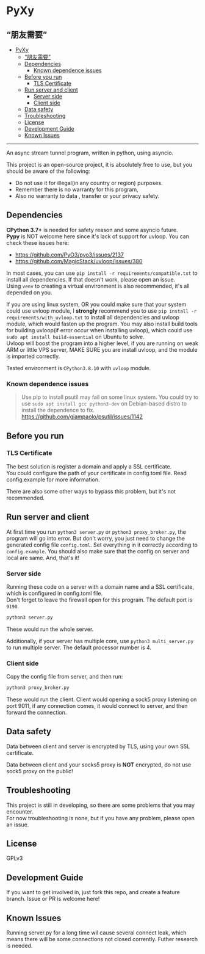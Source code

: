 # PyXy

## “朋友需要”

- [PyXy](#pyxy)
  - [“朋友需要”](#朋友需要)
  - [Dependencies](#dependencies)
    - [Known dependence issues](#known-dependence-issues)
  - [Before you run](#before-you-run)
    - [TLS Certificate](#tls-certificate)
  - [Run server and client](#run-server-and-client)
    - [Server side](#server-side)
    - [Client side](#client-side)
  - [Data safety](#data-safety)
  - [Troubleshooting](#troubleshooting)
  - [License](#license)
  - [Development Guide](#development-guide)
  - [Known Issues](#known-issues)

---

An async stream tunnel program, written in python, using asyncio.

This project is an open-source project, it is absolutely free to use, but you should be aware of the following:

- Do not use it for illegal(in any country or region) purposes.
- Remember there is no warranty for this program,
- Also no warranty to data , transfer or your privacy safety.

## Dependencies

**CPython 3.7+** is needed for safety reason and some asyncio future.  
**Pypy** is NOT welcome here since it's lack of support for uvloop. You can check these issues here:

- <https://github.com/PyO3/pyo3/issues/2137>
- <https://github.com/MagicStack/uvloop/issues/380>

In most cases, you can use `pip install -r requirements/compatible.txt` to install all dependencies. If that doesn't work, please open an issue.  
Using `venv` to creating a virtual environment is also recommended, it's all depended on you.

If you are using linux system, OR you could make sure that your system could use uvloop module, I **strongly** recommend you to use `pip install -r requirements/with_uvloop.txt` to install all dependencies and uvloop module, which would fasten up the program. You may also install build tools for building uvloop(if error occur when installing uvloop), which could use `sudo apt install build-essential` on Ubuntu to solve.  
Uvloop will boost the program into a higher level, if you are running on weak ARM or little VPS server, MAKE SURE you are install uvloop, and the module is imported correctly.

Tested environment is `CPython3.8.10` with `uvloop` module.

### Known dependence issues

> Use pip to install psutil may fail on some linux system. You could try to use `sudo apt install gcc python3-dev` on Debian-based distro to install the dependence to fix.  
> <https://github.com/giampaolo/psutil/issues/1142>

## Before you run

### TLS Certificate

The best solution is register a domain and apply a SSL certificate.  
You could configure the path of your certificate in config.toml file. Read config.example for more information.

There are also some other ways to bypass this problem, but it's not recommended.

## Run server and client

At first time you run `python3 server.py` or `python3 proxy_broker.py`, the program will go into error. But don't worry, you just need to change the generated config file `config.toml`. Set everything in it correctly according to `config.example`. You should also make sure that the config on server and local are same. And, that's it!

### Server side

Running these code on a server with a domain name and a SSL certificate, which is configured in config.toml file.  
Don't forget to leave the firewall open for this program. The default port is `9190`.  

```bash
python3 server.py
```

These would run the whole server.  

Additionally, if your server has multiple core, use `python3 multi_server.py` to run multiple server. The default processor number is 4.

### Client side

Copy the config file from server, and then run:  

```bash
python3 proxy_broker.py
```

These would run the client. Client would opening a sock5 proxy listening on port 9011, if any connection comes, it would connect to server, and then forward the connection.

## Data safety

Data between client and server is encrypted by TLS, using your own SSL certificate.

Data between client and your socks5 proxy is **NOT** encrypted, do not use sock5 proxy on the public!

## Troubleshooting

This project is still in developing, so there are some problems that you may encounter.  
For now troubleshooting is none, but if you have any problem, please open an issue.

## License

GPLv3

## Development Guide

If you want to get involved in, just fork this repo, and create a feature branch. Issue or PR is welcome here!  

## Known Issues

Running server.py for a long time wil cause several connect leak, which means there will be some connections not closed corrently. Futher research is needed.

